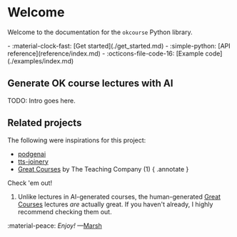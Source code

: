 # Welcome

Welcome to the documentation for the `okcourse` Python library.

<div class="grid cards" markdown>
- :material-clock-fast: [Get started](./get_started.md)
- :simple-python: [API reference](reference/index.md)
- :octicons-file-code-16: [Example code](./examples/index.md)
<!-- - :octicons-versions-16: [Library `CHANGELOG`](./changelog.md) -->
</div>

## Generate OK course lectures with AI

TODO: Intro goes here.

## Related projects

The following were inspirations for this project:

- [podgenai](https://github.com/impredicative/podgenai)
- [tts-joinery](https://github.com/drien/tts-joinery)
- [Great Courses](https://www.thegreatcourses.com/) by The Teaching Company (1)
{ .annotate }

Check 'em out!

1. Unlike lectures in AI-generated courses, the human-generated [Great Courses](https://www.thegreatcourses.com/) lectures *are* actually great. If you haven't already, I highly recommend checking them out.

:material-peace: *Enjoy!* —[Marsh](https://github.com/mmacy)
